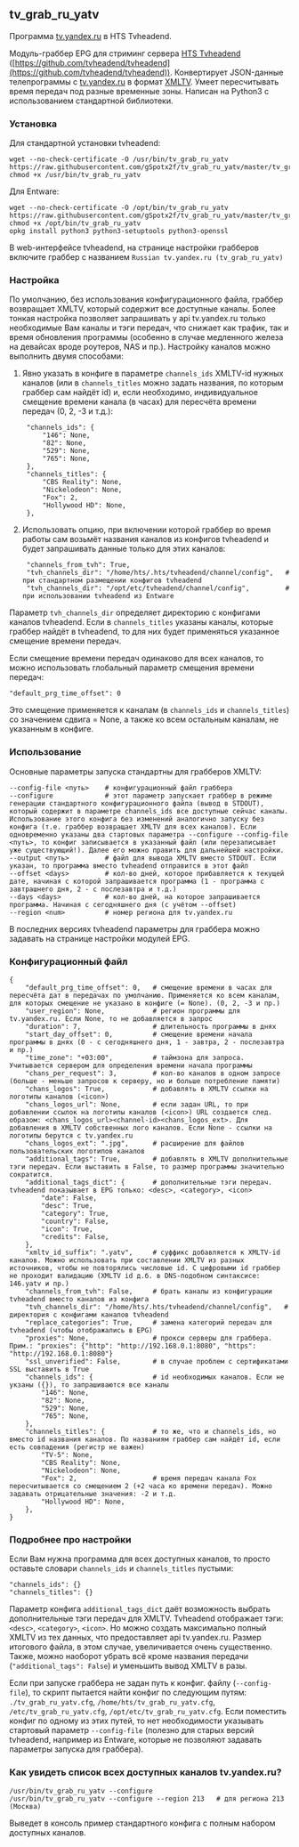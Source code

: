 ## tv_grab_ru_yatv

Программа [tv.yandex.ru](https://tv.yandex.ru) в HTS Tvheadend.

Модуль-граббер EPG для стриминг сервера [HTS Tvheadend](https://tvheadend.org/) ([https://github.com/tvheadend/tvheadend](https://github.com/tvheadend/tvheadend)). Конвертирует JSON-данные телепрограммы с [tv.yandex.ru](https://tv.yandex.ru) в формат [XMLTV](http://xmltv.org). Умеет пересчитывать время передач под разные временные зоны. Написан на Python3 с использованием стандартной библиотеки.


### Установка

Для стандартной установки tvheadend:

    wget --no-check-certificate -O /usr/bin/tv_grab_ru_yatv https://raw.githubusercontent.com/gSpotx2f/tv_grab_ru_yatv/master/tv_grab_ru_yatv
    chmod +x /usr/bin/tv_grab_ru_yatv

Для Entware:

    wget --no-check-certificate -O /opt/bin/tv_grab_ru_yatv https://raw.githubusercontent.com/gSpotx2f/tv_grab_ru_yatv/master/tv_grab_ru_yatv
    chmod +x /opt/bin/tv_grab_ru_yatv
    opkg install python3 python3-setuptools python3-openssl

В web-интерфейсе tvheadend, на странице настройки грабберов включите граббер с названием `Russian tv.yandex.ru (tv_grab_ru_yatv)`


### Настройка

По умолчанию, без использования конфигурационного файла, граббер возвращает XMLTV, который содержит все доступные каналы. Более тонкая настройка позволяет запрашивать у api tv.yandex.ru только необходимые Вам каналы и тэги передач, что снижает как трафик, так и время обновления программы (особенно в случае медленного железа на девайсах вроде роутеров, NAS и пр.). Настройку каналов можно выполнить двумя способами:

1. Явно указать в конфиге в параметре `channels_ids` XMLTV-id нужных каналов (или в `channels_titles` можно задать названия, по которым граббер сам найдёт id) и, если необходимо, индивидуальное смещение времени канала (в часах) для пересчёта времени передач (0, 2, -3 и т.д.):

        "channels_ids": {
            "146": None,
            "82": None,
            "529": None,
            "765": None,
        },
        "channels_titles": {
            "CBS Reality": None,
            "Nickelodeon": None,
            "Fox": 2,
            "Hollywood HD": None,
        },

2. Использовать опцию, при включении которой граббер во время работы сам возьмёт названия каналов из конфигов tvheadend и будет запрашивать данные только для этих каналов:

        "channels_from_tvh": True,
        "tvh_channels_dir": "/home/hts/.hts/tvheadend/channel/config",   # при стандартном размещении конфигов tvheadend
        "tvh_channels_dir": "/opt/etc/tvheadend/channel/config",         # при использовании tvheadend из Entware

Параметр `tvh_channels_dir` определяет директорию с конфигами каналов tvheadend. Если в `channels_titles` указаны каналы, которые граббер найдёт в tvheadend, то для них будет применяться указанное смещение времени передач.

Если смещение времени передач одинаково для всех каналов, то можно использовать глобальный параметр смещения времени передач:

    "default_prg_time_offset": 0

Это смещение применяется к каналам (в `channels_ids` и `channels_titles`) со значением сдвига = None, а также ко всем остальным каналам, не указанным в конфиге.


### Использование

Основные параметры запуска стандартны для грабберов XMLTV:

    --config-file <путь>    # конфигурационный файл граббера
    --configure             # этот параметр запускает граббер в режиме генерации стандартного конфигурационного файла (вывод в STDOUT), который содержит в параметре channels_ids все доступные сейчас каналы. Использование этого конфига без изменений аналогично запуску без конфига (т.е. граббер возвращает XMLTV для всех каналов). Если одновременно указаны два стартовых параметра --configure --config-file <путь>, то конфиг записывается в указанный файл (или перезаписывает уже существующий!). Далее его можно править для дальнейшей настройки.
    --output <путь>         # файл для вывода XMLTV вместо STDOUT. Если указан, то программа вместо tvheadend отправится в этот файл
    --offset <days>         # кол-во дней, которое прибавляется к текущей дате, начиная с которой запрашивается программа (1 - программа с завтрашнего дня, 2 - с послезавтра и т.д.)
    --days <days>           # кол-во дней, на которое запрашивается программа. Начиная с сегодняшнего дня (с учётом --offset)
    --region <num>          # номер региона для tv.yandex.ru

В последних версиях tvheadend параметры для граббера можно задавать на странице настройки модулей EPG.


### Конфигурационный файл

    {
        "default_prg_time_offset": 0,   # смещение времени в часах для пересчёта дат в передачах по умолчанию. Применяется ко всем каналам, для которых смещение не указано в конфиге (= None). (0, 2, -3 и пр.)
        "user_region": None,            # регион программы для tv.yandex.ru. Если None, то не добавляется в запрос
        "duration": 7,                  # длительность программы в днях
        "start_day_offset": 0,          # смещение времени начала программы в днях (0 - с сегодняшнего дня, 1 - завтра, 2 - послезавтра и пр.)
        "time_zone": "+03:00",          # таймзона для запроса. Учитывается сервером для определения времени начала программы
        "chans_per_request": 3,         # кол-во каналов в одном запросе (больше - меньше запросов к серверу, но и больше потребление памяти)
        "chans_logos": True,            # добавлять в XMLTV ссылки на логотипы каналов (<icon>)
        "chans_logos_url": None,        # если задан URL, то при добавлении ссылок на логотипы каналов (<icon>) URL создается след. образом: <chans_logos_url><channel-id><chans_logos_ext>. Для добавления в XMLTV собственных лого каналов. Если None - ссылки на логотипы берутся с tv.yandex.ru
        "chans_logos_ext": ".jpg",      # расширение для файлов пользовательских логотипов каналов
        "additional_tags": True,        # добавлять в XMLTV дополнительные тэги передач. Если выставить в False, то размер программы значительно сократится.
        "additional_tags_dict": {       # дополнительные тэги передач. tvheadend показывает в EPG только: <desc>, <category>, <icon>
            "date": False,
            "desc": True,
            "category": True,
            "country": False,
            "icon": True,
            "credits": False,
        },
        "xmltv_id_suffix": ".yatv",     # суффикс добавляется к XMLTV-id каналов. Можно использовать при составлении XMLTV из разных источников, чтобы не повторялись числовые id. C цифровыми id граббер не проходит валидацию (XMLTV id д.б. в DNS-подобном синтаксисе: 146.yatv и пр.)
        "channels_from_tvh": False,     # брать каналы из конфигурации tvheadend вместо каналов из конфига
        "tvh_channels_dir": "/home/hts/.hts/tvheadend/channel/config",   # директория с конфигами каналов tvheadend
        "replace_categories": True,     # замена категорий передач для tvheadend (чтобы отображались в EPG)
        "proxies": None,                # прокси серверы для граббера. Прим.: "proxies": {"http": "http://192.168.0.1:8080", "https": "http://192.168.0.1:8080"}
        "ssl_unverified": False,        # в случае проблем с сертификатами SSL выставить в True
        "channels_ids": {               # id необходимых каналов. Если не укзаны ({}), то запрашиваются все каналы
            "146": None,
            "82": None,
            "529": None,
            "765": None,
        },
        "channels_titles": {            # то же, что и channels_ids, но вместо id названия каналов. По названиям граббер сам найдёт id, если есть совпадения (регистр не важен)
            "TV-5": None,
            "CBS Reality": None,
            "Nickelodeon": None,
            "Fox": 2,                   # время передач канала Fox пересчитывается со смещением 2 (+2 часа ко времени передач). Можно задавать отрицательные значения: -2 и т.д.
            "Hollywood HD": None,
        },
    }


### Подробнее про настройки

Если Вам нужна программа для всех доступных каналов, то просто оставьте словари `channels_ids` и `channels_titles` пустыми:

    "channels_ids": {}
    "channels_titles": {}

Параметр конфига `additional_tags_dict` даёт возможность выбрать дополнительные тэги передач для XMLTV. Tvheadend отображает тэги: `<desc>`, `<category>`, `<icon>`. Но можно создать максимально полный XMLTV из тех данных, что предоставляет api tv.yandex.ru. Размер итогового файла, в этом случае, увеличивается очень существенно. Также, можно наоборот убрать всё кроме названия передачи (`"additional_tags": False`) и уменьшить вывод XMLTV в разы.

Если при запуске граббера не задан путь к конфиг. файлу (`--config-file`), то скрипт пытается найти конфиг по следующим путям: `./tv_grab_ru_yatv.cfg`, `/home/hts/tv_grab_ru_yatv.cfg`, `/etc/tv_grab_ru_yatv.cfg`, `/opt/etc/tv_grab_ru_yatv.cfg`. Если поместить конфиг по одному из этих путей, то нет необходимости указывать стартовый параметр `--config-file` (полезно для старых версий tvheadend, например из Entware, которые не позволяют задавать параметры запуска для граббера).


### Как увидеть список всех доступных каналов tv.yandex.ru?

    /usr/bin/tv_grab_ru_yatv --configure
    /usr/bin/tv_grab_ru_yatv --configure --region 213   # для региона 213 (Москва)

Выведет в консоль пример стандартного конфига с полным набором доступных каналов.




